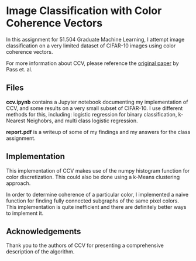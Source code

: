 # Image Classification with Color Coherence Vectors

In this assignment for 51.504 Graduate Machine Learning, I attempt image classification on a very limited dataset of CIFAR-10 images using color coherence vectors.

For more information about CCV, please reference the [original paper](https://www.cs.cornell.edu/~rdz/Papers/PZM-MM96.pdf) by Pass et. al.

## Files

**ccv.ipynb** contains a Jupyter notebook documenting my implementation of CCV, and some results on a very small subset of CIFAR-10. I use different methods for this, including: logistic regression for binary classification, k-Nearest Neighobrs, and multi class logistic regression.

**report.pdf** is a writeup of some of my findings and my answers for the class assignment.

## Implementation

This implementation of CCV makes use of the numpy histogram function for color discretization. This could also be done using a k-Means clustering approach.

In order to determine coherence of a particular color, I implemented a naive function for finding fully connected subgraphs of the same pixel colors. This implementation is quite inefficient and there are definitely better ways to implement it.

## Acknowledgements

Thank you to the authors of CCV for presenting a comprehensive description of the algorithm.

